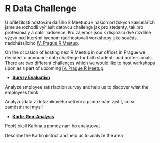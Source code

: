# R Data Challenge

U příležitosti hostování dalšího R Meetupu v našich pražských kancelářích jsme se rozhodli vyhlásit datovou challenge jak pro studenty, tak pro profesionály a další nadšence. Pro zájemce jsou k dispozici dvě rozdílné výzvy nad kterými bychom rádi hostovali workshopy jako součást nadcházejícího [IV. Prague R Meetup](http://www.meetup.com/Prague-R-Meetup-Group/events/230654534/).

On the occasion of hosting next R Meetup in our offices in Prague we decided to announce data challenge for both students and professionals. There are two different challenges which we would like to host workshops upon as a part of upcoming [IV. Prague R Meetup](http://www.meetup.com/Prague-R-Meetup-Group/events/230654534/).


* [**Survey Evaluation**](https://github.com/KPMG-CZ/R-Data-Challenge/tree/master/Survey_Evaluation)

Analyze employee satisfaction survey and help us to discover what the employees think

Analyzuj data z dotazníkového šetření a pomoz nám zjistit, co si zaměstnanci myslí 

* [**Karlin Geo-Analysis**](https://github.com/KPMG-CZ/R-Data-Challenge/tree/master/Karlin_Geo_Analysis)

Popiš okolí Karlína a pomoz nám ho analyzovat

Describe the Karlin district and help us to analyze the area
